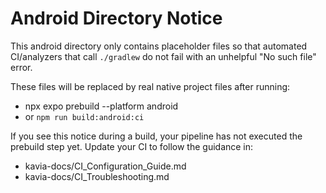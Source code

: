 # Android Directory Notice

This android directory only contains placeholder files so that automated CI/analyzers that call `./gradlew` do not fail with an unhelpful "No such file" error.

These files will be replaced by real native project files after running:
- npx expo prebuild --platform android
- or `npm run build:android:ci`

If you see this notice during a build, your pipeline has not executed the prebuild step yet. Update your CI to follow the guidance in:
- kavia-docs/CI_Configuration_Guide.md
- kavia-docs/CI_Troubleshooting.md
